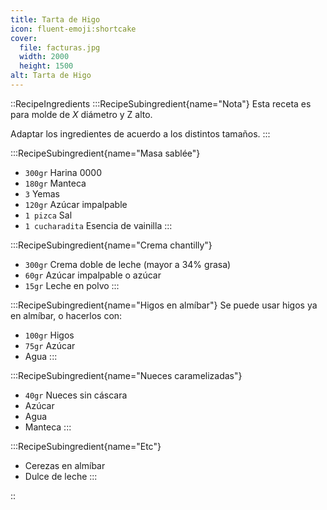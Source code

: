 ```yaml
---
title: Tarta de Higo
icon: fluent-emoji:shortcake
cover:
  file: facturas.jpg
  width: 2000
  height: 1500
alt: Tarta de Higo
---
```



::RecipeIngredients
:::RecipeSubingredient{name="Nota"}
Esta receta es para molde de _X_ diámetro y Z alto.

Adaptar los ingredientes de acuerdo a los distintos tamaños.
:::

:::RecipeSubingredient{name="Masa sablée"}
- `300gr` Harina 0000
- `180gr` Manteca
- `3` Yemas
- `120gr` Azúcar impalpable
- `1 pizca` Sal
- `1 cucharadita` Esencia de vainilla
:::

:::RecipeSubingredient{name="Crema chantilly"}
- `300gr` Crema doble de leche (mayor a 34% grasa)
- `60gr` Azúcar impalpable o azúcar
- `15gr` Leche en polvo
:::

:::RecipeSubingredient{name="Higos en almíbar"}
Se puede usar higos ya en almíbar, o hacerlos con:

- `100gr` Higos
- `75gr` Azúcar
- Agua
:::

:::RecipeSubingredient{name="Nueces caramelizadas"}
- `40gr` Nueces sin cáscara
- Azúcar
- Agua
- Manteca
:::

:::RecipeSubingredient{name="Etc"}
- Cerezas en almíbar
- Dulce de leche
:::

::
